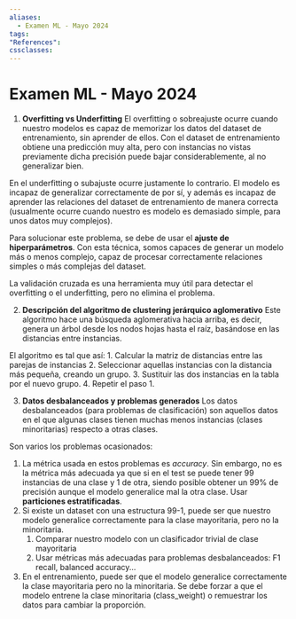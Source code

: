 ```yaml
---
aliases:
  - Examen ML - Mayo 2024
tags:
"References":
cssclasses:
---
```

# Examen ML - Mayo 2024

1. **Overfitting vs Underfitting**
El overfitting o sobreajuste ocurre cuando nuestro modelos es capaz de memorizar los datos del dataset de entrenamiento, sin aprender de ellos. Con el dataset de entrenamiento obtiene una predicción muy alta, pero con instancias no vistas previamente dicha precisión puede bajar considerablemente, al no generalizar bien.

En el underfitting o subajuste ocurre justamente lo contrario. El modelo es incapaz de generalizar correctamente de por sí, y además es incapaz de aprender las relaciones del dataset de entrenamiento de manera correcta (usualmente ocurre cuando nuestro es modelo es demasiado simple, para unos datos muy complejos).

Para solucionar este problema, se debe de usar el **ajuste de hiperparámetros**. Con esta técnica, somos capaces de generar un modelo más o menos complejo, capaz de procesar correctamente relaciones simples o más complejas del dataset.

La validación cruzada es una herramienta muy útil para detectar el overfitting o el underfitting, pero no elimina el problema.

2. **Descripción del algoritmo de clustering jerárquico aglomerativo**
Este algoritmo hace una búsqueda aglomerativa hacia arriba, es decir, genera un árbol desde los nodos hojas hasta el raíz, basándose en las distancias entre instancias. 

El algoritmo es tal que así:
	1. Calcular la matriz de distancias entre las parejas de instancias
	2. Seleccionar aquellas instancias con la distancia más pequeña, creando un grupo.
	3. Sustituir las dos instancias en la tabla por el nuevo grupo.
	4. Repetir el paso 1.

3. **Datos desbalanceados y problemas generados**
Los datos desbalanceados (para problemas de clasificación) son aquellos datos en el que algunas clases tienen muchas menos instancias (clases minoritarias) respecto a otras clases.

Son varios los problemas ocasionados:
1. La métrica usada en estos problemas es *accuracy*. Sin embargo, no es la métrica más adecuada ya que si en el test se puede tener 99 instancias de una clase y 1 de otra, siendo posible obtener un 99% de precisión aunque el modelo generalice mal la otra clase. Usar **particiones estratificadas**.
2. Si existe un dataset con una estructura 99-1, puede ser que nuestro modelo generalice correctamente para la clase mayoritaria, pero no la minoritaria.
	1. Comparar nuestro modelo con un clasificador trivial de clase mayoritaria
	2. Usar métricas más adecuadas para problemas desbalanceados: F1 recall, balanced accuracy...
3. En el entrenamiento, puede ser que el modelo generalice correctamente la clase mayoritaria pero no la minoritaria. Se debe forzar a que el modelo entrene la clase minoritaria (class_weight) o remuestrar los datos para cambiar la proporción.